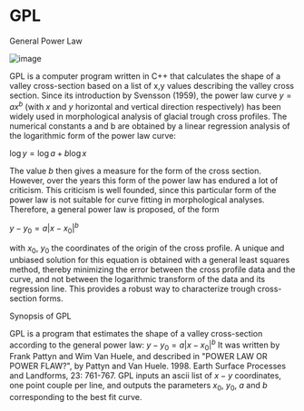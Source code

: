 # GPL
General Power Law

![image](https://user-images.githubusercontent.com/62480664/183958477-8181f74c-fb8b-465c-bf91-f1f13de2ef8d.png)

GPL is a computer program written in C++ that calculates the shape of a valley cross-section based on a list of x,y values describing the valley cross section. Since its introduction by Svensson (1959), the power law curve $y = a x^b$ (with $x$ and $y$ horizontal and vertical direction respectively) has been widely used in morphological analysis of glacial trough cross profiles. The numerical constants a and b are obtained by a linear regression analysis of the logarithmic form of the power law curve:

$\log y = \log a + b \log x$

The value $b$ then gives a measure for the form of the cross section. However, over the years this form of the power law has endured a lot of criticism. This criticism is well founded, since this particular form of the power law is not suitable for curve fitting in morphological analyses. Therefore, a general power law is proposed, of the form

$y - y_0 = a | x - x_0 |^b$

with $x_0$, $y_0$ the coordinates of the origin of the cross profile. A unique and unbiased solution for this equation is obtained with a general least squares method, thereby minimizing the error between the cross profile data and the curve, and not between the logarithmic transform of the data and its regression line. This provides a robust way to characterize trough cross-section forms.

Synopsis of GPL

GPL is a program that estimates the shape of a valley cross-section according to the general power law: $y - y_0 = a | x - x_0 |^b$
It was written by Frank Pattyn and Wim Van Huele, and described in "POWER LAW OR POWER FLAW?", by Pattyn and Van Huele. 1998. Earth Surface Processes and Landforms, 23: 761-767. GPL inputs an ascii list of $x-y$ coordinates, one point couple per line, and outputs the parameters $x_0$, $y_0$, $a$ and $b$ corresponding to the best fit curve.
